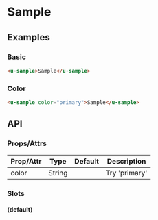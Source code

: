 # Sample

## Examples
### Basic

``` html
<u-sample>Sample</u-sample>
```

### Color

``` html
<u-sample color="primary">Sample</u-sample>
```

## API
### Props/Attrs

| Prop/Attr | Type | Default | Description |
| --------- | ---- | ------- | ----------- |
| color | String | | Try 'primary' |

### Slots

#### (default)
